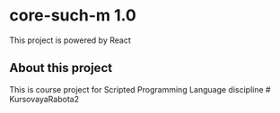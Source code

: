 # core-such-m 1.0

This project is powered by React

## About this project

This is course project for Scripted Programming Language discipline
#   K u r s o v a y a R a b o t a 2  
 